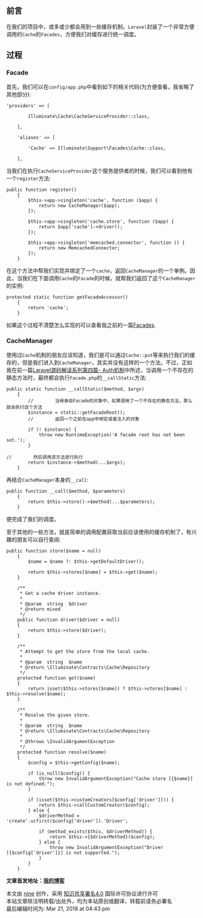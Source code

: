 ## 前言

在我们的项目中，或多或少都会用到一些缓存机制。`Laravel`封装了一个非常方便调用的`Cache`的`Facades`，方便我们对缓存进行统一调度。

## 过程

### Facade

首先，我们可以在`config/app.php`中看到如下的相关代码(为方便查看，我省略了其他部分):

    
    
    'providers' => [
    
            Illuminate\Cache\CacheServiceProvider::class,
    
        ],
    
        'aliases' => [
    
            'Cache' => Illuminate\Support\Facades\Cache::class,
            
        ],

当我们在执行`CacheServiceProvider`这个服务提供者的时候，我们可以看到他有一个`register`方法:

    
    
    public function register()
        {
            $this->app->singleton('cache', function ($app) {
                return new CacheManager($app);
            });
    
            $this->app->singleton('cache.store', function ($app) {
                return $app['cache']->driver();
            });
    
            $this->app->singleton('memcached.connector', function () {
                return new MemcachedConnector;
            });
        }

在这个方法中帮我们实现并绑定了一个`cache`，返回`CacheManager`的一个单例。因此，当我们在下面调用`Cache`的`Facade`的时候，就帮我们返回了这个`CacheManager`的实例:

    
    
    protected static function getFacadeAccessor()
        {
            return 'cache';
        }

如果这个过程不清楚怎么实现的可以查看我之前的一篇[Facades](https://www.hellonine.top/index.php/archives/29/#directory096620026240848318).

### CacheManager

使用过`Cache`机制的朋友应该知道，我们是可以通过`Cache::put`等来执行我们的缓存的，但是我们进入到`CacheManager`，其实并没有这样的一个方法。不过，正如我在前一篇[Laravel源码解读系列第四篇-
Auth机制](https://www.hellonine.top/index.php/archives/68/)中所述，当调用一个不存在的静态方法时，最终都会执行`Facade.php`的`__callStatic`方法:

    
    
    public static function __callStatic($method, $args)
        {
            //        当继承自Facade的对象中，如果调用了一个不存在的静态方法，那么就会执行这个方法
            $instance = static::getFacadeRoot();
            //        返回一个之前在app中绑定或者注入的对象
    
            if (! $instance) {
                throw new RuntimeException('A facade root has not been set.');
            }
    
    //        然后调用该方法进行执行
            return $instance->$method(...$args);
        }

再结合`CacheManager`本身的`__call`:

    
    
    public function __call($method, $parameters)
        {
            return $this->store()->$method(...$parameters);
        }

便完成了我们的调度。

至于其他的一些方法，就是简单的调用配置获取当前应该使用的缓存机制了，有兴趣的朋友可以自行查阅:

    
    
    public function store($name = null)
        {
            $name = $name ?: $this->getDefaultDriver();
    
            return $this->stores[$name] = $this->get($name);
        }
    
        /**
         * Get a cache driver instance.
         *
         * @param  string  $driver
         * @return mixed
         */
        public function driver($driver = null)
        {
            return $this->store($driver);
        }
    
        /**
         * Attempt to get the store from the local cache.
         *
         * @param  string  $name
         * @return \Illuminate\Contracts\Cache\Repository
         */
        protected function get($name)
        {
            return isset($this->stores[$name]) ? $this->stores[$name] : $this->resolve($name);
        }
    
        /**
         * Resolve the given store.
         *
         * @param  string  $name
         * @return \Illuminate\Contracts\Cache\Repository
         *
         * @throws \InvalidArgumentException
         */
        protected function resolve($name)
        {
            $config = $this->getConfig($name);
    
            if (is_null($config)) {
                throw new InvalidArgumentException("Cache store [{$name}] is not defined.");
            }
    
            if (isset($this->customCreators[$config['driver']])) {
                return $this->callCustomCreator($config);
            } else {
                $driverMethod = 'create'.ucfirst($config['driver']).'Driver';
    
                if (method_exists($this, $driverMethod)) {
                    return $this->{$driverMethod}($config);
                } else {
                    throw new InvalidArgumentException("Driver [{$config['driver']}] is not supported.");
                }
            }
        }

 **文章首发地址：[我的博客](https://www.hellonine.top)**

本文由 [nine](https://www.hellonine.top/index.php/author/1/) 创作，采用
[知识共享署名4.0](https://creativecommons.org/licenses/by/4.0/) 国际许可协议进行许可  
本站文章除注明转载/出处外，均为本站原创或翻译，转载前请务必署名  
最后编辑时间为: Mar 21, 2018 at 04:43 pm

